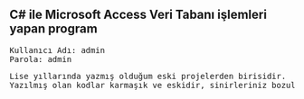 ## C# ile Microsoft Access Veri Tabanı işlemleri yapan program
<pre>
Kullanıcı Adı: admin
Parola: admin
</pre>

<pre>
Lise yıllarında yazmış olduğum eski projelerden birisidir.
Yazılmış olan kodlar karmaşık ve eskidir, sinirleriniz bozulabilir.
</pre>
